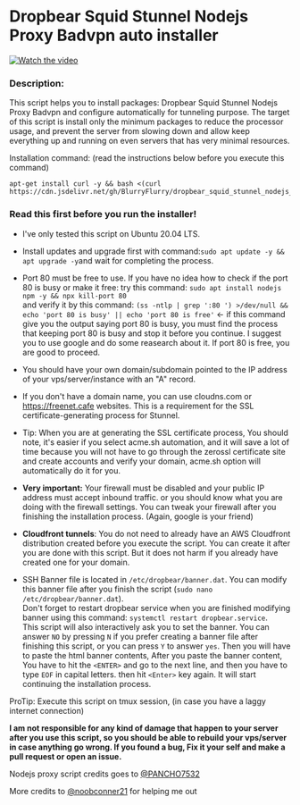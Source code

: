# Dropbear Squid Stunnel Nodejs Proxy Badvpn auto installer


[![Watch the video](https://i.imgur.com/oqIbrhO.png)](https://vimeo.com/824303001)

### Description:
This script helps you to install packages: Dropbear Squid Stunnel Nodejs Proxy Badvpn and configure automatically for tunneling purpose.
The target of this script is install only the minimum packages to reduce the processor usage, and prevent the server from slowing down and allow keep everything up and running on even servers that has very minimal resources.


Installation command: (read the instructions below before you execute this command)
```
apt-get install curl -y && bash <(curl https://cdn.jsdelivr.net/gh/BlurryFlurry/dropbear_squid_stunnel_nodejs_proxy_badvpn_install@main/install.sh)
````

### Read this first before you run the installer!

- I've only tested this script on Ubuntu 20.04 LTS.
- Install updates and upgrade first with command:`sudo apt update -y && apt upgrade -y`and wait for completing the process.
- Port 80 must be free to use. If you have no idea how to check if the port 80 is busy or make it free: try this command: `sudo apt install nodejs npm -y && npx kill-port 80` <br> and verify it by this command: `(ss -ntlp | grep ':80 ') >/dev/null && echo 'port 80 is busy' || echo 'port 80 is free'` <- if this command give you the output saying port 80 is busy, you must find the process that keeping port 80 is busy and stop it before you continue. I suggest you to use google and do some reasearch about it. If port 80 is free, you are good to proceed.
- You should have your own domain/subdomain pointed to the IP address of your vps/server/instance with an "A" record. 
- If you don't have a domain name, you can use cloudns.com or https://freenet.cafe websites. This is a requirement for the SSL certificate-generating process for Stunnel.
- Tip: When you are at generating the SSL certificate process, You should note, it's easier if you select acme.sh automation, and it will save a lot of time because you will not have to go through the zerossl certificate site and create accounts and verify your domain, acme.sh option will automatically do it for you.
- **Very important:** Your firewall must be disabled and your public IP address must accept inbound traffic. or you should know what you are doing with the firewall settings. You can tweak your firewall after you finishing the installation process. (Again, google is your friend)

- **Cloudfront tunnels**: You do not need to already have an AWS Cloudfront distribution created before you execute the script. You can create it after you are done with this script. But it does not harm if you already have created one for your domain.
- SSH Banner file is located in `/etc/dropbear/banner.dat`. You can modify this banner file after you finish the script (`sudo nano /etc/dropbear/banner.dat`).<br> Don't forget to restart dropbear service when you are finished modifying banner using this command: `systemctl restart dropbear.service`. <br>This script will also interactively ask you to set the banner. You can answer `NO` by pressing  `N` if you prefer creating a banner file after finishing this script, or you can press `Y` to answer `yes`. Then you will have to paste the html banner contents, After you paste the banner content, You have to hit the `<ENTER>` and go to the next line, and then you have to type `EOF` in capital letters. then hit `<Enter>` key again. It will start continuing the installation process. 

ProTip: Execute this script on tmux session, (in case you have a laggy internet connection)

**I am not responsible for any kind of damage that happen to your server after you use this script, so you should be able to rebuild your vps/server in case anything go wrong. If you found a bug, Fix it your self and make a pull request or open an issue.**

Nodejs proxy script credits goes to [@PANCHO7532](https://gitlab.com/PANCHO7532)

More credits to [@noobconner21](https://gitlab.com/noobconner21) for helping me out

